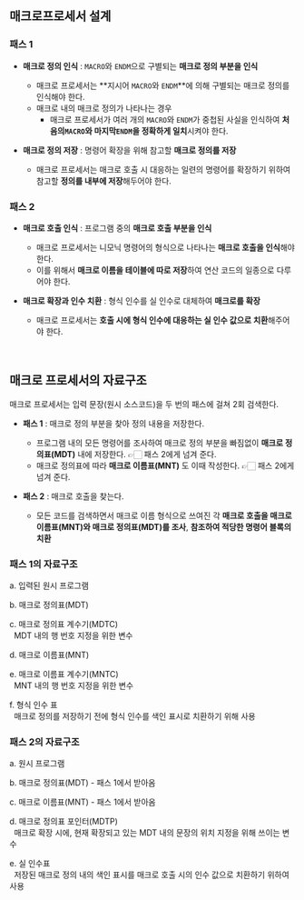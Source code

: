 ## 매크로프로세서 설계
### 패스 1
- **매크로 정의 인식** : ```MACRO```와 ```ENDM```으로 구별되는 **매크로 정의 부분을 인식**
    - 매크로 프로세서는 **지시어 ```MACRO```와 ```ENDM```**에 의해 구별되는 매크로 정의를 인식해야 한다.
    - 매크로 내의 매크로 정의가 나타나는 경우
      - 매크로 프로세서가 여러 개의 ```MACRO```와 ```ENDM```가 중첩된 사실을 인식하여 **처음의```MACRO```와 마지막```ENDM```을 정확하게 일치**시켜야 한다.


- **매크로 정의 저장** : 명령어 확장을 위해 참고할 **매크로 정의를 저장**
  - 매크로 프로세서는 매크로 호출 시 대응하는 일련의 명령어를 확장하기 위하여 참고할 **정의를 내부에 저장**해두어야 한다.

### 패스 2
- **매크로 호출 인식** : 프로그램 중의 **매크로 호출 부분을 인식**
  - 매크로 프로세서는 니모닉 명령어의 형식으로 나타나는 **매크로 호출을 인식**해야 한다.
  - 이를 위해서 **매크로 이름을 테이블에 따로 저장**하여 연산 코드의 일종으로 다루어야 한다.


- **매크로 확장과 인수 치환** : 형식 인수를 실 인수로 대체하여 **매크로를 확장**
  - 매크로 프로세서는 **호출 시에 형식 인수에 대응하는 실 인수 값으로 치환**해주어야 한다.

<br/>

## 매크로 프로세서의 자료구조
매크로 프로세서는 입력 문장(원시 소스코드)을 두 번의 패스에 걸쳐 2회 검색한다.
- **패스 1** : 매크로 정의 부분을 찾아 정의 내용을 저장한다.
  - 프로그램 내의 모든 명령어를 조사하여 매크로 정의 부분을 빠짐없이 **매크로 정의표(MDT)** 내에 저장한다. 👉🏻 패스 2에게 넘겨 준다.
  - 매크로 정의표에 따라 **매크로 이름표(MNT)** 도 이때 작성한다. 👉🏻 패스 2에게 넘겨 준다.


- **패스 2** : 매크로 호출을 찾는다.
  - 모든 코드를 검색하면서 매크로 이름 형식으로 쓰여진 각 **매크로 호출을 매크로 이름표(MNT)와 매크로 정의표(MDT)를 조사**, **참조하여 적당한 명령어 블록의 치환**

### 패스 1의 자료구조
a. 입력된 원시 프로그램 <br/>

b. 매크로 정의표(MDT) <br/>

c. 매크로 정의표 계수기(MDTC) <br/> &nbsp; MDT 내의 행 번호 지정을 위한 변수 <br/>

d. 매크로 이름표(MNT) <br/>

e. 매크로 이름표 계수기(MNTC) <br/> &nbsp; MNT 내의 행 번호 지정을 위한 변수 <br/>

f. 형식 인수 표 <br/> &nbsp; 매크로 정의를 저장하기 전에 형식 인수를 색인 표시로 치환하기 위해 사용

### 패스 2의 자료구조
a. 원시 프로그램 <br/>

b. 매크로 정의표(MDT) - 패스 1에서 받아옴 <br/>

c. 매크로 이름표(MNT) - 패스 1에서 받아옴 <br/>

d. 매크로 정의표 포인터(MDTP) <br/> &nbsp; 매크로 확장 시에, 현재 확장되고 있는 MDT 내의 문장의 위치 지정을 위해 쓰이는 변수

e. 실 인수표 <br/> &nbsp; 저장된 매크로 정의 내의 색인 표시를 매크로 호출 시의 인수 값으로 치환하기 위하여 사용

